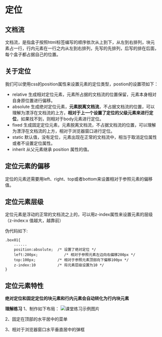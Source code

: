 # 定位

## **文档流**

文档流，是指盒子按照html标签编写的顺序依次从上到下，从左到右排列，块元素占一行，行内元素在一行之内从左到右排列，先写的先排列，后写的排在后面，每个盒子都占据自己的位置。

## **关于定位**

我们可以使用css的position属性来设置元素的定位类型，postion的设置项如下：

- relative 生成相对定位元素，元素所占据的文档流的位置保留，元素本身相对自身原位置进行偏移。
- absolute 生成绝对定位元素，**元素脱离文档流**，不占据文档流的位置，可以理解为漂浮在文档流的上方，**相对于上一个设置了定位的父级元素来进行定位**，如果找不到，则相对于body元素进行定位。
- fixed 生成固定定位元素，元素脱离文档流，不占据文档流的位置，可以理解为漂浮在文档流的上方，相对于浏览器窗口进行定位。
- static 默认值，没有定位，元素出现在正常的文档流中，相当于取消定位属性或者不设置定位属性。
- inherit 从父元素继承 position 属性的值。

## **定位元素的偏移**

定位的元素还需要用left、right、top或者bottom来设置相对于参照元素的偏移值。

## **定位元素层级**

定位元素是浮动的正常的文档流之上的，可以用z-index属性来设置元素的层级（z-index:x  值越大，越靠前）

伪代码如下:

```
.box01{
    ......
    position:absolute;  /* 设置了绝对定位 */
    left:200px;            /* 相对于参照元素左边向右偏移200px */
    top:100px;          /* 相对于参照元素顶部向下偏移100px */
    z-index:10          /* 将元素层级设置为10 */
}
```

## **定位元素特性**

**绝对定位和固定定位的块元素和行内元素会自动转化为行内块元素**

**理解练习**
1、制作如下布局：
![课堂练习示例图片](../../学习笔记/pic/position001.jpg)

2、固定在顶部的水平居中的菜单

3、相对于浏览器窗口水平垂直居中的弹框